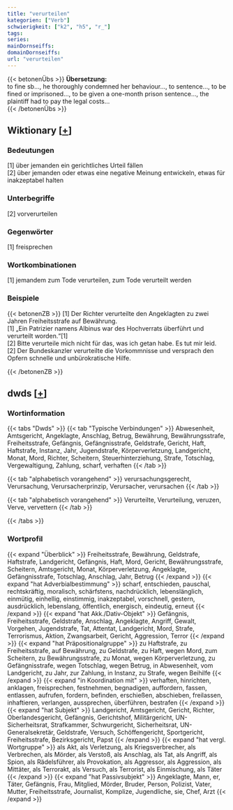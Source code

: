 ```yaml
---
title: "verurteilen"
kategorien: ["Verb"]
schwierigkeit: ["k2", "h5", "r_"]
tags:
series:
mainDornseiffs:
domainDornseiffs:
url: "verurteilen"
---
```


{{< betonenÜbs >}}
**Übersetzung:**  
to fine sb..., he thoroughly condemned her behaviour..., to sentence..., to be fined or imprisoned..., to be given a one-month prison sentence..., the plaintiff had to pay the legal costs...  
{{< /betonenÜbs >}}

## Wiktionary [[+](https://de.wiktionary.org/wiki/verurteilen)]

### Bedeutungen
[1] über jemanden ein gerichtliches Urteil fällen  
[2] über jemanden oder etwas eine negative Meinung entwickeln, etwas für inakzeptabel halten  

### Unterbegriffe
[2] vorverurteilen  

### Gegenwörter
[1] freisprechen  

### Wortkombinationen
[1] jemandem zum Tode verurteilen, zum Tode verurteilt werden  

### Beispiele
{{< betonenZB >}}
[1] Der Richter verurteilte den Angeklagten zu zwei Jahren Freiheitsstrafe auf Bewährung.  
[1] „Ein Patrizier namens Albinus war des Hochverrats überführt und verurteilt worden.“[1]  
[2] Bitte verurteile mich nicht für das, was ich getan habe. Es tut mir leid.  
[2] Der Bundeskanzler verurteilte die Vorkommnisse und versprach den Opfern schnelle und unbürokratische Hilfe.  

{{< /betonenZB >}}


## dwds [[+](https://www.dwds.de/wb/verurteilen)]

### Wortinformation
{{< tabs "Dwds" >}}
{{< tab "Typische Verbindungen" >}}
Abwesenheit, Amtsgericht, Angeklagte, Anschlag, Betrug, Bewährung, Bewährungsstrafe, Freiheitsstrafe, Gefängnis, Gefängnisstrafe, Geldstrafe, Gericht, Haft, Haftstrafe, Instanz, Jahr, Jugendstrafe, Körperverletzung, Landgericht, Monat, Mord, Richter, Scheitern, Steuerhinterziehung, Strafe, Totschlag, Vergewaltigung, Zahlung, scharf, verhaften
{{< /tab >}}

{{< tab "alphabetisch vorangehend" >}}
verursachungsgerecht, Verursachung, Verursacherprinzip, Verursacher, verursachen
{{< /tab >}}

{{< tab "alphabetisch vorangehend" >}}
Verurteilte, Verurteilung, veruzen, Verve, vervettern
{{< /tab >}}

{{< /tabs >}}

### Wortprofil
{{< expand "Überblick" >}} Freiheitsstrafe, Bewährung, Geldstrafe, Haftstrafe, Landgericht, Gefängnis, Haft, Mord, Gericht, Bewährungsstrafe, Scheitern, Amtsgericht, Monat, Körperverletzung, Angeklagte, Gefängnisstrafe, Totschlag, Anschlag, Jahr, Betrug {{< /expand >}}
{{< expand "hat Adverbialbestimmung" >}} scharf, entschieden, pauschal, rechtskräftig, moralisch, schärfstens, nachdrücklich, lebenslänglich, einmütig, einhellig, einstimmig, inakzeptabel, vorschnell, gestern, ausdrücklich, lebenslang, öffentlich, energisch, eindeutig, erneut {{< /expand >}}
{{< expand "hat Akk./Dativ-Objekt" >}} Gefängnis, Freiheitsstrafe, Geldstrafe, Anschlag, Angeklagte, Angriff, Gewalt, Vorgehen, Jugendstrafe, Tat, Attentat, Landgericht, Mord, Strafe, Terrorismus, Aktion, Zwangsarbeit, Gericht, Aggression, Terror {{< /expand >}}
{{< expand "hat Präpositionalgruppe" >}} zu Haftstrafe, zu Freiheitsstrafe, auf Bewährung, zu Geldstrafe, zu Haft, wegen Mord, zum Scheitern, zu Bewährungsstrafe, zu Monat, wegen Körperverletzung, zu Gefängnisstrafe, wegen Totschlag, wegen Betrug, in Abwesenheit, vom Landgericht, zu Jahr, zur Zahlung, in Instanz, zu Strafe, wegen Beihilfe {{< /expand >}}
{{< expand "in Koordination mit" >}} verhaften, hinrichten, anklagen, freisprechen, festnehmen, begnadigen, auffordern, fassen, entlassen, aufrufen, fordern, befinden, erschießen, abschieben, freilassen, inhaftieren, verlangen, aussprechen, überführen, bestrafen {{< /expand >}}
{{< expand "hat Subjekt" >}} Landgericht, Amtsgericht, Gericht, Richter, Oberlandesgericht, Gefängnis, Gerichtshof, Militärgericht, UN-Sicherheitsrat, Strafkammer, Schwurgericht, Sicherheitsrat, UN-Generalsekretär, Geldstrafe, Versuch, Schöffengericht, Sportgericht, Freiheitsstrafe, Bezirksgericht, Papst {{< /expand >}}
{{< expand "hat vergl. Wortgruppe" >}} als Akt, als Verletzung, als Kriegsverbrecher, als Verbrechen, als Mörder, als Verstoß, als Anschlag, als Tat, als Angriff, als Spion, als Rädelsführer, als Provokation, als Aggressor, als Aggression, als Mittäter, als Terrorakt, als Versuch, als Terrorist, als Einmischung, als Täter {{< /expand >}}
{{< expand "hat Passivsubjekt" >}} Angeklagte, Mann, er, Täter, Gefängnis, Frau, Mitglied, Mörder, Bruder, Person, Polizist, Vater, Mutter, Freiheitsstrafe, Journalist, Komplize, Jugendliche, sie, Chef, Arzt {{< /expand >}}

